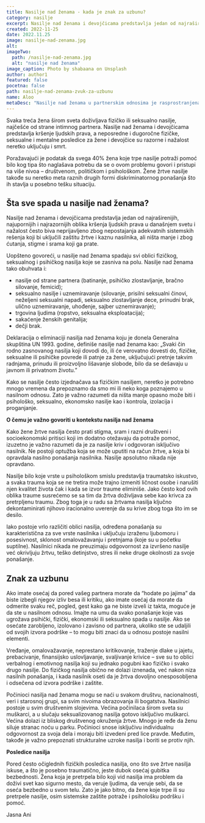 ```yaml
---
title: Nasilje nad ženama - kada je znak za uzbunu?
category: nasilje
excerpt: Nasilje nad ženama i devojčicama predstavlja jedan od najraširenijih, najupornijih i najrazornijih oblika kršenja ljudskih prava u današnjem svetu.
created: 2022-11-25
date: 2022.11.25
image: nasilje-nad-zenama.jpg
alt:
imageTwo:
  path: /nasilje-nad-zenama.jpg
  alt: "nasilje nad ženama"
image_caption: Photo by shabaana on Unsplash
author: author1
featured: false
pocetna: false
path: nasilje-nad-zenama-zvuk-za-uzbunu
name: Aloo
metaDesc: "Nasilje nad ženama u partnerskim odnosima je rasprostranjena pojava i vrsta nasilja u porodici. Oblik i načini takvog nasilja, kao i ciklusi koji se pri tome javljaju."
---
```


Svaka treća žena širom sveta doživljava fizičko ili seksualno nasilje, najčešće od strane intimnog partnera. Nasilje nad ženama i devojčicama predstavlja kršenje ljudskih prava, a neposredne i dugoročne fizičke, seksualne i mentalne posledice za žene i devojčice su razorne i nažalost neretko uključuju i smrt.

Poražavajući je podatak da svega 40% žena koje trpe nasilje potraži pomoć bilo kog tipa što naglašava potrebu da se o ovom problemu govori i pristupi na više nivoa – društvenom, političkom i psihološkom. Žene žrtve nasilje takođe su neretko meta raznih drugih formi diskriminatornog ponašanja što ih stavlja u posebno tešku situaciju.

## Šta sve spada u nasilje nad ženama?

Nasilje nad ženama i devojčicama predstavlja jedan od najraširenijih, najupornijih i najrazornijih oblika kršenja ljudskih prava u današnjem svetu i nažalost često biva neprijavljeno zbog nepostajanja adekvatnih sistemskih rešenja koji bi uključili zaštitu žrtve i kaznu nasilnika, ali ništa manje i zbog ćutanja, stigme i srama koji ga prate.

Uopšteno govoreći, u nasilje nad ženama  spadaju svi oblici fizičkog, seksualnog i psihičkog  nasilja koje se zasniva na polu. Nasilje nad ženama tako obuhvata i: 
- nasilje od strane partnera (batinanje, psihičko zlostavljanje, bračno silovanje, femicid);
- seksualno nasilje i uznemiravanje (silovanje, prisilni seksualni činovi, neželjeni seksualni napadi, seksualno zlostavljanje dece, prinudni brak, ulično uznemiravanje, uhođenje, sajber uznemiravanje);
- trgovina ljudima (ropstvo, seksualna eksploatacija);
- sakaćenje ženskih genitalija;
- dečji brak.

Deklaracija o eliminaciji nasilja nad ženama koju je donela Generalna skupština UN 1993. godine, definiše nasilje nad ženama kao: „Svaki čin rodno zasnovanog nasilja koji dovodi do, ili će verovatno dovesti do, fizičke, seksualne ili psihičke povrede ili patnje za žene, uključujući pretnje takvim radnjama, prinudu ili proizvoljno lišavanje slobode, bilo da se dešavaju u javnom ili privatnom životu.” 

Kako se nasilje često izjednačava sa fizičkim nasiljem, neretko je potrebno mnogo vremena da prepoznamo da smo mi ili neko koga poznajemo u nasilnom odnosu. Zato je važno razumeti da ništa manje opasno može biti i psihološko, seksualno, ekonomsko nasilje kao i kontrola, izolacija i proganjanje. 

**O čemu je važno govoriti u kontekstu nasilja nad ženama**

Kako žene žrtve nasilja često prati stigma, sram i razni društveni i socioekonomski pritisci koji im dodatno otežavaju da potraže pomoć, izuzetno je važno razumeti da je za nasilje kriv i odgovoran isključivo nasilnik. Ne postoji optužba koja se može uputiti na račun žrtve, a koja bi opravdala nasilno ponašanja nasilnika. Nasilje apsolutno nikada nije opravdano. 

Nasilje bilo koje vrste u psihološkom smislu predstavlja traumatsko iskustvo, a svaka trauma koja se ne tretira može trajno izmeniti ličnost osobe i narušiti njen kvalitet života čak i kada se izvor traume eliminiše. Jako često kod ovih oblika traume susrećemo se sa tim da žrtva doživljava sebe kao krivca za pretrpljenu traumu. Zbog toga je u radu sa žrtvama nasilja ključno dekontaminirati njihovo iracionalno uverenje da su krive zbog toga što im se desilo. 

Iako postoje vrlo različiti oblici nasilja, određena ponašanja su karakteristična za sve vrste nasilnika i uključuju izraženu ljubomoru i posesivnost, sklonost omalovažavanju i pretnjama (koje su u početku suptilne).  Nasilnici nikada ne preuzimaju odgovornost za izvršeno nasilje  već okrivljuju žrtvu, teško detinjstvo, stres ili neke druge okolnosti za svoje ponašanje.  

## Znak za uzbunu

Ako imate osećaj da pored vašeg partnera morate da “hodate po jajima” da biste izbegli njegov izliv besa ili kritiku, ako imate osećaj da morate da odmerite svaku reč, pogled, gest kako ga ne biste izveli iz takta, moguće je da ste u nasilnom odnosu. Imajte na umu da svako ponašanje koje vas ugrožava psihički, fizički, ekonomski ili seksualno spada u nasilje. Ako se osećate zarobljeno, izolovano i zavisno od partnera, ukoliko ste se udaljili od svojih izvora podrške – to mogu biti znaci da u odnosu postoje nasilni elementi. 

Vređanje, omalovažavanje, neprestano kritikovanje, traženje dlake u jajetu, prebacivanje, finansijsko uslovljavanje, svaljivanje krivice – sve su to oblici verbalnog i emotivnog nasilja koji su jednako pogubni kao fizičko i svako drugo nasilje. Do fizičkog nasilja obično ne dolazi iznenada, već nakon niza nasilnih ponašanja, i kada nasilnik oseti da je žrtva dovoljno onesposobljena i odsečena od izvora podrške i zaštite. 

Počinioci nasilja nad ženama mogu se naći u svakom društvu, nacionalnosti, veri i starosnoj grupi, sa svim nivoima obrazovanja ili bogatstva. Nasilnici postoje u svim društvenim slojevima. Većina počinilaca širom sveta su muškarci, a u slučaju seksualizovanog nasilja gotovo isključivo muškarci. Većina dolazi iz bliskog društvenog okruženja žrtve. Mnogo je ređe da ženu siluje stranac noću u parku. Počinioci snose isključivu individualnu odgovornost za svoja dela i moraju biti izvedeni pred lice pravde. Međutim, takođe je važno prepoznati strukturalne uzroke nasilja i boriti se protiv njih.

**Posledice nasilja**

Pored često očiglednih fizičkih posledica nasilja, ono što sve žrtve nasilja iskuse, a što je posebno traumatično, jeste dubok osećaj gubitka bezbednosti. Žena koja je pretrpela bilo koji vid nasilja ima problem da doživi svet kao sigurno mesto, da veruje ljudima, da veruje sebi, da se oseća bezbedno u svom telu. Zato je jako bitno, da žene koje trpe ili su pretrpele nasilje, osim sistemske zaštite potraže i psihološku podršku i pomoć. 

Jasna Ani
